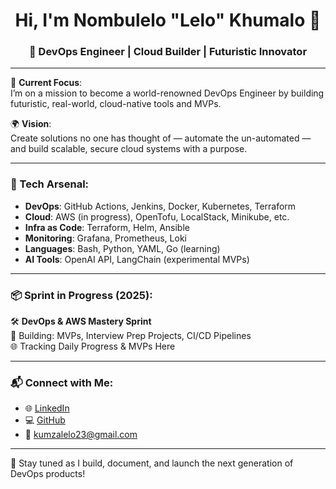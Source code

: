 <h1 align="center">Hi, I'm Nombulelo "Lelo" Khumalo 👋</h1>
<h3 align="center">🚀 DevOps Engineer | Cloud Builder | Futuristic Innovator</h3>

---

🧠 **Current Focus**:  
I’m on a mission to become a world-renowned DevOps Engineer by building futuristic, real-world, cloud-native tools and MVPs.  

🌍 **Vision**:  
Create solutions no one has thought of — automate the un-automated — and build scalable, secure cloud systems with a purpose.

---

### 🔧 Tech Arsenal:
- **DevOps**: GitHub Actions, Jenkins, Docker, Kubernetes, Terraform
- **Cloud**: AWS (in progress), OpenTofu, LocalStack, Minikube, etc.
- **Infra as Code**: Terraform, Helm, Ansible
- **Monitoring**: Grafana, Prometheus, Loki
- **Languages**: Bash, Python, YAML, Go (learning)
- **AI Tools**: OpenAI API, LangChain (experimental MVPs)

---

### 📦 Sprint in Progress (2025):
🛠️ **DevOps & AWS Mastery Sprint**  
🚧 Building: MVPs, Interview Prep Projects, CI/CD Pipelines  
🌐 Tracking Daily Progress & MVPs Here

---

### 📬 Connect with Me:
- 🌐 [LinkedIn](https://www.linkedin.com/in/nombulelo-khumalo-97821b315/)
- 💻 [GitHub](https://github.com/Nombulelo-Khumalo)
- 📩 kumzalelo23@gmail.com

---

🔗 Stay tuned as I build, document, and launch the next generation of DevOps products!
